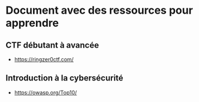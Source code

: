 # Document avec des ressources pour apprendre

## CTF débutant à avancée
- https://ringzer0ctf.com/

## Introduction à la cybersécurité
- https://owasp.org/Top10/
